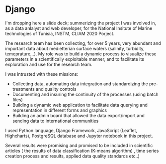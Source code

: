 # Django

I'm dropping here a slide deck; summerizing the project I was involved in, as a data anlalyst and web developer, for the National Insitute of Marine technologies of Tunisia, INSTM, CLIAM 2020 Porject.

The research team has been collecting, for over 5 years, very abundant and important data about medietterian surface waters (salinity, turbidity, temeprature,..).
My role was to build a dynamic process to visualize these parameters in a scientifically exploitable manner, and to facilitate its exploration and use for the research team.

I was intrusted with these missions:
- Collecting data, automating data integration and standardizing the pre-treatments and quality controls
- Documenting and insuring the continuity of the processes (using batch files)
- Building a dynamic web application to facilitate data querying and representation in different forms and graphics
- Building an admin board that allowed the data export/import and sending data to international communities

I used Python language, Django Framework, JavaScript (Leaflet, Highcharts), PostgreSQL database and Jupyter notebook in this project.

Several results were promising and promised to be included in scientific articles ( the results of data classification (K-means algorithm) , time series creation process and results, applied data quality standards etc..)
